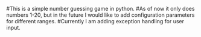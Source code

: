 #This is a simple number guessing game in python.
#As of now it only does numbers 1-20, but in the future I would like to add configuration parameters for different ranges.
#Currently I am adding exception handling for user input.
